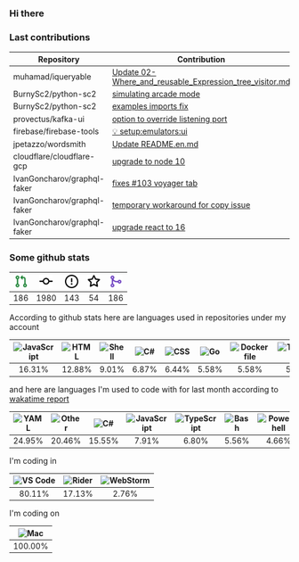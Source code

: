 ### Hi there

### Last contributions

| Repository                  | Contribution                                                                                            |
| --------------------------- | ------------------------------------------------------------------------------------------------------- |
| muhamad/iqueryable          | [Update 02-Where_and_reusable_Expression_tree_visitor.md](https://github.com/muhamad/iqueryable/pull/1) |
| BurnySc2/python-sc2         | [simulating arcade mode](https://github.com/BurnySc2/python-sc2/pull/118)                               |
| BurnySc2/python-sc2         | [examples imports fix](https://github.com/BurnySc2/python-sc2/pull/116)                                 |
| provectus/kafka-ui          | [option to override listening port](https://github.com/provectus/kafka-ui/pull/604)                     |
| firebase/firebase-tools     | [💡 setup:emulators:ui](https://github.com/firebase/firebase-tools/pull/3152)                           |
| jpetazzo/wordsmith          | [Update README.en.md](https://github.com/jpetazzo/wordsmith/pull/4)                                     |
| cloudflare/cloudflare-gcp   | [upgrade to node 10](https://github.com/cloudflare/cloudflare-gcp/pull/45)                              |
| IvanGoncharov/graphql-faker | [fixes #103 voyager tab](https://github.com/IvanGoncharov/graphql-faker/pull/116)                       |
| IvanGoncharov/graphql-faker | [temporary workaround for copy issue](https://github.com/IvanGoncharov/graphql-faker/pull/115)          |
| IvanGoncharov/graphql-faker | [upgrade react to 16](https://github.com/IvanGoncharov/graphql-faker/pull/111)                          |

### Some github stats

| <img src="assets/icons/pullrequest.svg" width="24" height="24" alt="requests" title="requests" /> | <img src="assets/icons/commit.svg" width="24" height="24" alt="commits" title="commits" /> | <img src="assets/icons/issue.svg" width="24" height="24" alt="issues" title="issues" /> | <img src="assets/icons/star.svg" width="24" height="24" alt="stars" title="stars" /> | <img src="assets/icons/merge.svg" width="24" height="24" alt="contributions" title="contributions" /> |
| :-----------------------------------------------------------------------------------------------: | :----------------------------------------------------------------------------------------: | :-------------------------------------------------------------------------------------: | :----------------------------------------------------------------------------------: | :---------------------------------------------------------------------------------------------------: |
|                                                186                                                |                                            1980                                            |                                           143                                           |                                          54                                          |                                                  186                                                  |

According to github stats here are languages used in repositories under my account

| <img src="https://upload.wikimedia.org/wikipedia/commons/9/99/Unofficial_JavaScript_logo_2.svg" width="24" height="24" alt="JavaScript" title="JavaScript" /> | <img src="https://upload.wikimedia.org/wikipedia/commons/6/61/HTML5_logo_and_wordmark.svg" width="24" height="24" alt="HTML" title="HTML" /> | <img src="https://www.svgrepo.com/show/149905/txt-file-symbol.svg" width="24" height="24" alt="Shell" title="Shell" /> | <img src="https://upload.wikimedia.org/wikipedia/commons/a/a3/.NET_Logo.svg" width="24" height="24" alt="C#" title="C#" /> | <img src="https://cdn1.iconfinder.com/data/icons/logotypes/32/badge-css-3-256.png" width="24" height="24" alt="CSS" title="CSS" /> | <img src="https://upload.wikimedia.org/wikipedia/commons/0/05/Go_Logo_Blue.svg" width="24" height="24" alt="Go" title="Go" /> | <img src="https://www.svgrepo.com/show/149905/txt-file-symbol.svg" width="24" height="24" alt="Dockerfile" title="Dockerfile" /> | <img src="https://upload.wikimedia.org/wikipedia/commons/4/4c/Typescript_logo_2020.svg" width="24" height="24" alt="TypeScript" title="TypeScript" /> | <img src="https://upload.wikimedia.org/wikipedia/commons/c/c3/Python-logo-notext.svg" width="24" height="24" alt="Python" title="Python" /> | <img src="https://upload.wikimedia.org/wikipedia/commons/2/27/PHP-logo.svg" width="24" height="24" alt="PHP" title="PHP" /> |
| :-----------------------------------------------------------------------------------------------------------------------------------------------------------: | :------------------------------------------------------------------------------------------------------------------------------------------: | :--------------------------------------------------------------------------------------------------------------------: | :------------------------------------------------------------------------------------------------------------------------: | :--------------------------------------------------------------------------------------------------------------------------------: | :---------------------------------------------------------------------------------------------------------------------------: | :------------------------------------------------------------------------------------------------------------------------------: | :---------------------------------------------------------------------------------------------------------------------------------------------------: | :-----------------------------------------------------------------------------------------------------------------------------------------: | :-------------------------------------------------------------------------------------------------------------------------: |
|                                                                             16.31%                                                                            |                                                                    12.88%                                                                    |                                                          9.01%                                                         |                                                            6.87%                                                           |                                                                6.44%                                                               |                                                             5.58%                                                             |                                                               5.58%                                                              |                                                                         5.15%                                                                         |                                                                    4.72%                                                                    |                                                            4.72%                                                            |

and here are languages I'm used to code with for last month according to [wakatime report](https://wakatime.com/@mac)

| <img src="https://upload.wikimedia.org/wikipedia/commons/6/63/YAML_logo_in_SVG_format.svg" width="24" height="24" alt="YAML" title="YAML" /> | <img src="https://www.svgrepo.com/show/149905/txt-file-symbol.svg" width="24" height="24" alt="Other" title="Other" /> | <img src="https://upload.wikimedia.org/wikipedia/commons/a/a3/.NET_Logo.svg" width="24" height="24" alt="C#" title="C#" /> | <img src="https://upload.wikimedia.org/wikipedia/commons/9/99/Unofficial_JavaScript_logo_2.svg" width="24" height="24" alt="JavaScript" title="JavaScript" /> | <img src="https://upload.wikimedia.org/wikipedia/commons/4/4c/Typescript_logo_2020.svg" width="24" height="24" alt="TypeScript" title="TypeScript" /> | <img src="https://upload.wikimedia.org/wikipedia/commons/4/4b/Bash_Logo_Colored.svg" width="24" height="24" alt="Bash" title="Bash" /> | <img src="https://www.svgrepo.com/show/149905/txt-file-symbol.svg" width="24" height="24" alt="PowerShell" title="PowerShell" /> | <img src="https://upload.wikimedia.org/wikipedia/commons/4/48/Markdown-mark.svg" width="24" height="24" alt="Markdown" title="Markdown" /> | <img src="https://upload.wikimedia.org/wikipedia/commons/c/c9/JSON_vector_logo.svg" width="24" height="24" alt="JSON" title="JSON" /> | <img src="https://upload.wikimedia.org/wikipedia/commons/0/05/Go_Logo_Blue.svg" width="24" height="24" alt="Go" title="Go" /> |
| :------------------------------------------------------------------------------------------------------------------------------------------: | :--------------------------------------------------------------------------------------------------------------------: | :------------------------------------------------------------------------------------------------------------------------: | :-----------------------------------------------------------------------------------------------------------------------------------------------------------: | :---------------------------------------------------------------------------------------------------------------------------------------------------: | :------------------------------------------------------------------------------------------------------------------------------------: | :------------------------------------------------------------------------------------------------------------------------------: | :----------------------------------------------------------------------------------------------------------------------------------------: | :-----------------------------------------------------------------------------------------------------------------------------------: | :---------------------------------------------------------------------------------------------------------------------------: |
|                                                                    24.95%                                                                    |                                                         20.46%                                                         |                                                           15.55%                                                           |                                                                             7.91%                                                                             |                                                                         6.80%                                                                         |                                                                  5.56%                                                                 |                                                               4.66%                                                              |                                                                    4.05%                                                                   |                                                                 3.17%                                                                 |                                                             2.87%                                                             |

I'm coding in

| <img src="https://upload.wikimedia.org/wikipedia/commons/9/9a/Visual_Studio_Code_1.35_icon.svg" width="24" height="24" alt="VS Code" title="VS Code" /> | <img src="https://resources.jetbrains.com/storage/products/company/brand/logos/Rider_icon.svg" width="24" height="24" alt="Rider" title="Rider" /> | <img src="https://resources.jetbrains.com/storage/products/company/brand/logos/WebStorm_icon.svg" width="24" height="24" alt="WebStorm" title="WebStorm" /> |
| :-----------------------------------------------------------------------------------------------------------------------------------------------------: | :------------------------------------------------------------------------------------------------------------------------------------------------: | :---------------------------------------------------------------------------------------------------------------------------------------------------------: |
|                                                                          80.11%                                                                         |                                                                       17.13%                                                                       |                                                                            2.76%                                                                            |

I'm coding on

| <img src="https://upload.wikimedia.org/wikipedia/commons/f/fa/Apple_logo_black.svg" width="24" height="24" alt="Mac" title="Mac" /> |
| :---------------------------------------------------------------------------------------------------------------------------------: |
|                                                               100.00%                                                               |
